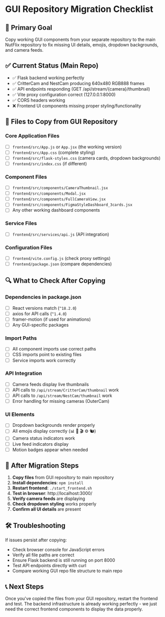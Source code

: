 # GUI Repository Migration Checklist

## 🎯 Primary Goal
Copy working GUI components from your separate repository to the main NutFlix repository to fix missing UI details, emojis, dropdown backgrounds, and camera feeds.

## ✅ Current Status (Main Repo)
- ✅ Flask backend working perfectly
- ✅ CritterCam and NestCam producing 640x480 RGB888 frames  
- ✅ API endpoints responding (GET /api/stream/{camera}/thumbnail)
- ✅ Vite proxy configuration correct (127.0.0.1:8000)
- ✅ CORS headers working
- ❌ Frontend UI components missing proper styling/functionality

## 📁 Files to Copy from GUI Repository

### Core Application Files
- [ ] `frontend/src/App.js` or `App.jsx` (the working version)
- [ ] `frontend/src/App.css` (complete styling)
- [ ] `frontend/src/flask-styles.css` (camera cards, dropdown backgrounds)
- [ ] `frontend/src/index.css` (if different)

### Component Files
- [ ] `frontend/src/components/CameraThumbnail.jsx`
- [ ] `frontend/src/components/Modal.jsx`
- [ ] `frontend/src/components/FullCameraView.jsx`
- [ ] `frontend/src/components/FigmaStyleDashboard_3cards.jsx`
- [ ] Any other working dashboard components

### Service Files
- [ ] `frontend/src/services/api.js` (API integration)

### Configuration Files
- [ ] `frontend/vite.config.js` (check proxy settings)
- [ ] `frontend/package.json` (compare dependencies)

## 🔍 What to Check After Copying

### Dependencies in package.json
- [ ] React versions match (`^18.2.0`)
- [ ] axios for API calls (`^1.4.0`)
- [ ] framer-motion (if used for animations)
- [ ] Any GUI-specific packages

### Import Paths
- [ ] All component imports use correct paths
- [ ] CSS imports point to existing files
- [ ] Service imports work correctly

### API Integration
- [ ] Camera feeds display live thumbnails
- [ ] API calls to `/api/stream/CritterCam/thumbnail` work
- [ ] API calls to `/api/stream/NestCam/thumbnail` work
- [ ] Error handling for missing cameras (OuterCam)

### UI Elements
- [ ] Dropdown backgrounds render properly
- [ ] All emojis display correctly (📊 🔬 🎬 ⚙️ 🐿️)
- [ ] Camera status indicators work
- [ ] Live feed indicators display
- [ ] Motion badges appear when needed

## 🚀 After Migration Steps

1. **Copy files** from GUI repository to main repository
2. **Install dependencies**: `npm install`
3. **Restart frontend**: `./start_frontend.sh`
4. **Test in browser**: http://localhost:3000/
5. **Verify camera feeds** are displaying
6. **Check dropdown styling** works properly
7. **Confirm all UI details** are present

## 🛠️ Troubleshooting

If issues persist after copying:
- Check browser console for JavaScript errors
- Verify all file paths are correct
- Ensure Flask backend is still running on port 8000
- Test API endpoints directly with curl
- Compare working GUI repo file structure to main repo

## 📞 Next Steps

Once you've copied the files from your GUI repository, restart the frontend and test. The backend infrastructure is already working perfectly - we just need the correct frontend components to display the data properly.
